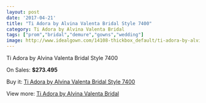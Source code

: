 ```yaml
---
layout: post
date: '2017-04-21'
title: "Ti Adora by Alvina Valenta Bridal Style 7400"
category: Ti Adora by Alvina Valenta Bridal
tags: ["prom","bridal","demure","gowns","wedding"]
image: http://www.idealgown.com/14108-thickbox_default/ti-adora-by-alvina-valenta-bridal-style-7400.jpg
---
```

Ti Adora by Alvina Valenta Bridal Style 7400

On Sales: **$273.495**
<a href="https://www.idealgown.com/en/ti-adora-by-alvina-valenta-bridal/5686-ti-adora-by-alvina-valenta-bridal-style-7400.html"><amp-img layout="responsive" width="600" height="600" src="//www.idealgown.com/14108-thickbox_default/ti-adora-by-alvina-valenta-bridal-style-7400.jpg" alt="Ti Adora by Alvina Valenta Bridal Style 7400 0" /></a>
<a href="https://www.idealgown.com/en/ti-adora-by-alvina-valenta-bridal/5686-ti-adora-by-alvina-valenta-bridal-style-7400.html"><amp-img layout="responsive" width="600" height="600" src="//www.idealgown.com/14110-thickbox_default/ti-adora-by-alvina-valenta-bridal-style-7400.jpg" alt="Ti Adora by Alvina Valenta Bridal Style 7400 1" /></a>
<a href="https://www.idealgown.com/en/ti-adora-by-alvina-valenta-bridal/5686-ti-adora-by-alvina-valenta-bridal-style-7400.html"><amp-img layout="responsive" width="600" height="600" src="//www.idealgown.com/14109-thickbox_default/ti-adora-by-alvina-valenta-bridal-style-7400.jpg" alt="Ti Adora by Alvina Valenta Bridal Style 7400 2" /></a>

Buy it: [Ti Adora by Alvina Valenta Bridal Style 7400](https://www.idealgown.com/en/ti-adora-by-alvina-valenta-bridal/5686-ti-adora-by-alvina-valenta-bridal-style-7400.html "Ti Adora by Alvina Valenta Bridal Style 7400")

View more: [Ti Adora by Alvina Valenta Bridal](https://www.idealgown.com/en/84-ti-adora-by-alvina-valenta-bridal "Ti Adora by Alvina Valenta Bridal")